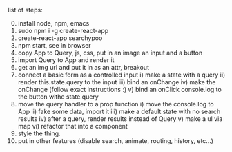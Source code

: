 list of steps:

0) install node, npm, emacs
1) sudo npm i -g create-react-app
2) create-react-app searchypoo
3) npm start, see in browser
4) copy App to Query, js, css, put in an image an input and a button
5) import Query to App and render it
6) get an img url and put it in as an attr, breakout
7) connect a basic form as a controlled input
  i) make a state with a query
  ii) render this.state.query to the input
  iii) bind an onChange
  iv) make the onChange (follow exact instructions :)
  v) bind an onClick console.log to the button withe state.query
8) move the query handler to a prop function
  i) move the console.log to App
  ii) fake some data, import it
  iii) make a default state with no search results
  iv) after a query, render results instead of Query
  v) make a ul via map
  vi) refactor that into a component
9) style the thing.
10) put in other features (disable search, animate, routing, history, etc...)